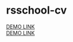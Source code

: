 # rsschool-cv
[DEMO LINK](https://dnk-forexample.github.io/rsschool-cv/cv) <br>
[DEMO LINK](https://dnk-forexample.github.io/rsschool-cv/cv-css/)
